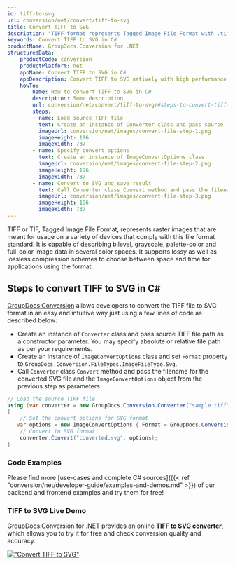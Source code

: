 ```yaml
---
id: tiff-to-svg
url: conversion/net/convert/tiff-to-svg
title: Convert TIFF to SVG
description: "TIFF format represents Tagged Image File Format with .tiff extension. Learn how to convert TIFF to SVG file programmatically in C# language using GroupDocs.Conversion for .NET library."
keywords: Convert TIFF to SVG in C#
productName: GroupDocs.Conversion for .NET
structuredData:
    productCode: conversion
    productPlatform: net
    appName: Convert TIFF to SVG in C#
    appDescription: Convert TIFF to SVG natively with high performance using C# language and server side GroupDocs.Conversion for .NET APIs, without the use of any software like Microsoft or Open Office.
    howTo:
        name: How to convert TIFF to SVG in C# 
        description: Some description
        url: conversion/net/convert/tiff-to-svg/#steps-to-convert-tiff-to-svg-in-c
        steps:
        - name: Load source TIFF file 
          text: Create an instance of Converter class and pass source TIFF file path as a constructor parameter. You may specify absolute or relative file path as per your requirements. 
          imageUrl: conversion/net/images/convert-file-step-1.png
          imageHeight: 196
          imageWidth: 737
        - name: Specify convert options 
          text: Create an instance of ImageConvertOptions class.
          imageUrl: conversion/net/images/convert-file-step-2.png
          imageHeight: 196
          imageWidth: 737
        - name: Convert to SVG and save result 
          text: Call Converter class Convert method and pass the filename for the converted HTML file and the ImageConvertOptions object from the previous step as parameters.
          imageUrl: conversion/net/images/convert-file-step-3.png
          imageHeight: 196
          imageWidth: 737
---
```


TIFF or TIF, Tagged Image File Format, represents raster images that are meant for usage on a variety of devices that comply with this file format standard. It is capable of describing bilevel, grayscale, palette-color and full-color image data in several color spaces. It supports lossy as well as lossless compression schemes to choose between space and time for applications using the format.

## Steps to convert TIFF to SVG in C#

[GroupDocs.Conversion](https://products.groupdocs.com/conversion/net) allows developers to convert the TIFF file to SVG format in an easy and intuitive way just using a few lines of code as described below:

* Create an instance of `Converter` class and pass source TIFF file path as a constructor parameter. You may specify absolute or relative file path as per your requirements. 
* Create an instance of `ImageConvertOptions` class and set `Format` property to `GroupDocs.Conversion.FileTypes.ImageFileType.Svg`.
* Call `Converter` class `Convert` method and pass the filename for the converted SVG file and the `ImageConvertOptions` object from the previous step as parameters.

```csharp
// Load the source TIFF file
using (var converter = new GroupDocs.Conversion.Converter("sample.tiff"))
{
    // Set the convert options for SVG format
   var options = new ImageConvertOptions { Format = GroupDocs.Conversion.FileTypes.ImageFileType.Svg };
    // Convert to SVG format
    converter.Convert("converted.svg", options);
}
```

### Code Examples

Please find more [use-cases and complete C# sources]({{< ref "conversion/net/developer-guide/examples-and-demos.md" >}}) of our backend and frontend examples and try them for free!

### TIFF to SVG Live Demo

GroupDocs.Conversion for .NET provides an online [**TIFF to SVG converter**](https://products.groupdocs.app/conversion/tiff-to-svg), which allows you to try it for free and check conversion quality and accuracy.

[!["Convert TIFF to SVG"](conversion/net/images/convert-to-svg/convert-tiff-to-svg.png)](https://products.groupdocs.app/conversion/tiff-to-svg)